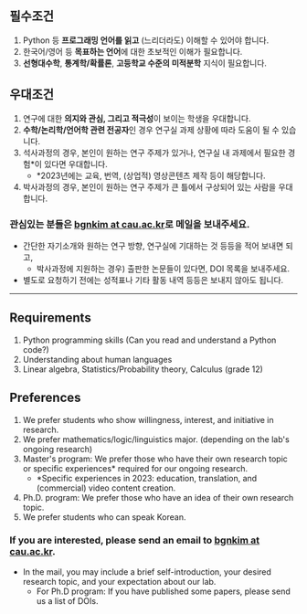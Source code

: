 ## 필수조건
1. Python 등 **프로그래밍 언어를 읽고** (느리더라도) 이해할 수 있어야 합니다.
2. 한국어/영어 등 **목표하는 언어**에 대한 초보적인 이해가 필요합니다.
3. **선형대수학**, **통계학/확률론**, **고등학교 수준의 미적분학** 지식이 필요합니다.

## 우대조건
1. 연구에 대한 **의지와 관심, 그리고 적극성**이 보이는 학생을 우대합니다.
2. **수학/논리학/언어학 관련 전공자**인 경우 연구실 과제 상황에 따라 도움이 될 수 있습니다.
3. 석사과정의 경우, 본인이 원하는 연구 주제가 있거나, 연구실 내 과제에서 필요한 경험*이 있다면 우대합니다.
   - *2023년에는 교육, 번역, (상업적) 영상콘텐츠 제작 등이 해당합니다.
4. 박사과정의 경우, 본인이 원하는 연구 주제가 큰 틀에서 구상되어 있는 사람을 우대합니다.

### 관심있는 분들은 [bgnkim at cau.ac.kr](mailto:bgnkim_at_cau.ac.kr)로 메일을 보내주세요.
- 간단한 자기소개와 원하는 연구 방향, 연구실에 기대하는 것 등등을 적어 보내면 되고,
   - 박사과정에 지원하는 경우) 출판한 논문들이 있다면, DOI 목록을 보내주세요.
- 별도로 요청하기 전에는 성적표나 기타 활동 내역 등등은 보내지 않아도 됩니다.

---

## Requirements
1. Python programming skills (Can you read and understand a Python code?)
2. Understanding about human languages
3. Linear algebra, Statistics/Probability theory, Calculus (grade 12)

## Preferences
1. We prefer students who show willingness, interest, and initiative in research.
2. We prefer mathematics/logic/linguistics major. (depending on the lab's ongoing research)
3. Master's program: We prefer those who have their own research topic or specific experiences* required for our ongoing research.
   - *Specific experiences in 2023: education, translation, and (commercial) video content creation.
4. Ph.D. program: We prefer those who have an idea of their own research topic.
5. We prefer students who can speak Korean.

### If you are interested, please send an email to [bgnkim at cau.ac.kr](mailto:bgnkim_at_cau.ac.kr).
- In the mail, you may include a brief self-introduction, your desired research topic, and your expectation about our lab.
   - For Ph.D program: If you have published some papers, please send us a list of DOIs.